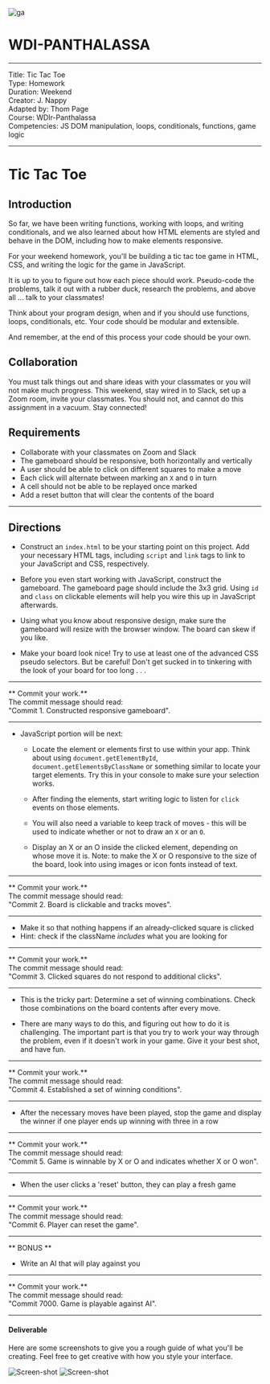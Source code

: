 ![ga](http://mobbook.generalassemb.ly/ga_cog.png)

# WDI-PANTHALASSA

---
Title: Tic Tac Toe<br>
Type: Homework<br>
Duration: Weekend <br>
Creator:
    J. Nappy<br>
Adapted by: 
    Thom Page <br>
    Course: WDIr-Panthalassa<br>
Competencies: JS DOM manipulation, loops, conditionals, functions, game logic<br>

---

# Tic Tac Toe

## Introduction

So far, we have been writing functions, working with
loops, and writing conditionals, and we also learned about how HTML elements are styled and behave in the DOM, including how to make elements responsive.

For your weekend homework, you'll be building a tic tac toe game in HTML, CSS, and writing the logic for the game in JavaScript.

It is up to you to figure out how each piece should work. Pseudo-code the problems, talk it out with a rubber duck, research the problems, and above all ... talk to your classmates! 

Think about your program design, when and if you should use functions, loops, conditionals, etc. Your code should be modular and extensible.

And remember, at the end of this process your code should be your own.

## Collaboration

You must talk things out and share ideas with your classmates or you will not make much progress. This weekend, stay wired in to Slack, set up a Zoom room, invite your classmates. You should not, and cannot do this assignment in a vacuum. Stay connected!


## Requirements

- Collaborate with your classmates on Zoom and Slack
- The gameboard should be responsive, both horizontally and vertically
- A user should be able to click on different squares to make a move
- Each click will alternate between marking an `X` and `O` in turn
- A cell should not be able to be replayed once marked
- Add a reset button that will clear the contents of the board

---

## Directions

 - Construct an `index.html` to be your starting point on this
 project. Add your necessary HTML tags, including `script` and
 `link` tags to link to your JavaScript and CSS, respectively.

 - Before you even start working with JavaScript, construct the
 gameboard. The gameboard page should include the 3x3 grid. Using `id` and `class` on clickable
 elements will help you wire this up in JavaScript afterwards.
 
 - Using what you know about responsive design, make sure the gameboard will resize with the browser window. The board can skew if you like.
 
 - Make your board look nice! Try to use at least one of the advanced CSS pseudo selectors. But be careful! Don't get sucked in to tinkering with the look of your board for too long . . . 
 
<hr>
** Commit your work.** <br>
The commit message should read: <br> 
"Commit 1. Constructed responsive gameboard".
<hr>

 - JavaScript portion will be next:

   * Locate the element or elements first to use within your app. Think about using `document.getElementById`, `document.getElementsByClassName` or something similar to locate your target elements. Try this in your console to make sure your selection works.

   * After finding the elements, start writing logic to listen for `click` events on those elements.

   * You will also need a variable to keep track of moves - this will be used to indicate whether or not to draw an `X` or an `O`.
      
   * Display an X or an O inside the clicked element, depending on whose move it is. Note: to make the X or O responsive to the size of the board, look into using images or icon fonts instead of text.


<hr>
** Commit your work.** <br>
The commit message should read: <br> 
"Commit 2. Board is clickable and tracks moves".
<hr>


- Make it so that nothing happens if an already-clicked square is clicked
- Hint: check if the className _includes_ what you are looking for

<hr>
** Commit your work.** <br>
The commit message should read: <br> 
"Commit 3. Clicked squares do not respond to additional clicks".
<hr>


- This is the tricky part: Determine a set of winning combinations. Check those combinations on the board contents after every move.

- There are many ways to do this, and figuring out how to do it is challenging. The important part is that you try to work your way through the problem, even if it doesn't work in your game. Give it your best shot, and have fun.

 

<hr>
** Commit your work.** <br>
The commit message should read: <br> 
"Commit 4. Established a set of winning conditions".
<hr>

- After the necessary moves have been played, stop the game and display the winner if one player ends up winning with three in a row


<hr>
** Commit your work.** <br>
The commit message should read: <br> 
"Commit 5. Game is winnable by X or O and indicates whether X or O won".
<hr>

- When the user clicks a 'reset' button, they can play a fresh game

<hr>
** Commit your work.** <br>
The commit message should read: <br> 
"Commit 6. Player can reset the game".
<hr>


  
** BONUS **
- Write an AI that will play against you

<hr>
** Commit your work.** <br>
The commit message should read: <br> 
"Commit 7000. Game is playable against AI".
<hr>



#### Deliverable

Here are some screenshots to give you a rough guide of what you'll be creating.  Feel free to get creative with how you style your interface.

![Screen-shot](https://i.imgur.com/kz2L9f9.png)
![Screen-shot](https://i.imgur.com/d8lFshD.png)


